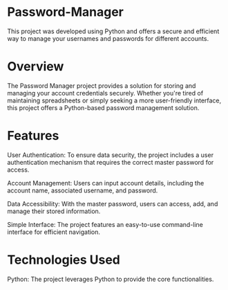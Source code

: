 # Password-Manager
This project was developed using Python and offers a secure and efficient way to manage your usernames and passwords for different accounts.

# Overview
The Password Manager project provides a solution for storing and managing your account credentials securely. Whether you're tired of maintaining spreadsheets or simply seeking a more user-friendly interface, this project offers a Python-based password management solution.

# Features
User Authentication: To ensure data security, the project includes a user authentication mechanism that requires the correct master password for access.

Account Management: Users can input account details, including the account name, associated username, and password.

Data Accessibility: With the master password, users can access, add, and manage their stored information.

Simple Interface: The project features an easy-to-use command-line interface for efficient navigation.

# Technologies Used
Python: The project leverages Python to provide the core functionalities.
